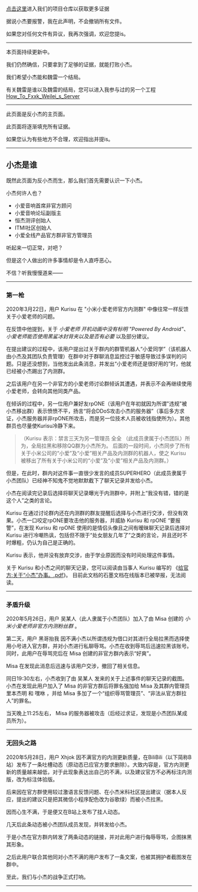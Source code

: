 [点击这里](https://github.com/MisaLiu/Evil_Xiaojie)进入我们的项目仓库以获取更多证据

据说小杰要报警，我在此声明，不会撤销所有文件。

如果您对任何文件有异议，我再次强调，欢迎您提is。

---

本页面持续更新中。

我们仍然确信，只要拿到了足够的证据，就能打败小杰。

我们希望小杰能和魏雷一个结局。

有关魏雷是谁以及魏雷的结局，您可以进入我参与过的另一个工程[How_To_Fxxk_Weilei_s_Server](https://github.com/ShiSheng233/How_to_Fxxk_Weilei_s_Server)

---

此页面是反小杰的主页面。

此页面将逐渐填充所有证据。

如果您认为有些地方不合理，欢迎指出并提is。

---

## 小杰是谁

既然此页面为反小杰而生，那么我们首先需要认识一下小杰。

小杰何许人也？

* 小爱音响首席非官方顾问
* 小爱音响论坛副版主
* 恒杰测评创始人
* ITMI社区创始人
* 小爱全线产品官方群非官方管理员

听起来一切正常，对吧？

但是这个人做出的许多事情却是令人直呼恶心。

不信？听我慢慢道来——

---

### 第一枪

2020年3月22日，用户 Kurisu 在 "小米小爱老师官方内测群" 中像往常一样反馈关于小爱老师的问题。

在反馈中他提到，关于 *小爱老师 开机动画中没有标明 "Powered By Android"*、*小爱老师能否使用黑鲨冰封背夹以及是否有必要* 以及部分建议。

在提出建议的过程中，该用户提出过关于群内的群管机器人“小爱同学”（该机器人由小杰及其团队负责管理）在群中对于群聊消息监控过于敏感导致过多误判的问题。只是还没想到，当他发出此条消息，并发出“小爱老师还是很好用的”时，他就已经被小杰踢出了内测群。

之后该用户在另一个非官方的小爱老师讨论群倾诉其遭遇，并表示不会再继续使用小爱老师，会转向其他同类产品。

在倾诉的过程中，另一位用户兼好友rpONE（该用户在年初就因为所谓"违规"被小杰移出群）表示愤愤不平，扬言“将会DDoS攻击小杰的服务器”（事后多方求证，小杰服务器并非rpONE所攻击，而是另一位技术人员被收钱指使所为）。其他群员也尽量使Kurisu冷静下来。

>（Kurisu 表示：禁言三天为另一管理员 全全 （此成员隶属于小杰团队）所为，全局拉黑和移除QQ群为小杰所为。
>后面的一段时间，小杰同步了所有关于小米公司的“小爱”及“小爱”相关产品及内测群的机器人，使之 Kurisu 被移出了所有关于小米公司的“小爱”及“小爱”相关产品及内测群。）

但是，在此时，群内对这件事一直很少发言的成员SUPERHERO（此成员隶属于小杰团队）已经神不知鬼不觉地默默截下了聊天记录并发给小杰。

小杰在阅读完记录后选择将聊天记录曝光于内测群中，并附上“我没有错，错的是这个人”之类的言论。

Kurisu 在通过讨论群内还在内测群的群友提醒后选择与小杰进行交涉，但没有效果。小杰一口咬定rpONE要攻击他的服务器，并威胁 Kurisu 和 rpONE “要报警”，在发现 Kurisu 和 rpONE 使用的是情侣头像且之间有暧昧聊天记录后选择对 Kurisu 进行冷嘲热讽，包括但不限于“处女朋友几年了”之类的言论，并且还时不时爆粗，仍认为自己是正确的。

 Kurisu 表示，他并没有放弃交涉，由于学业原因而没有时间处理这件事情。

关于 Kurisu 和小杰之间的聊天记录，您可以阅读由当事人 Kurisu 编写的 《[给官方:关于“小杰”办事。.pdf](https://github.com/MisaLiu/Evil_Xiaojie/blob/master/Files/%E7%BB%99%E5%AE%98%E6%96%B9%EF%BC%9A%E5%85%B3%E4%BA%8E%E2%80%9C%E5%B0%8F%E6%9D%B0%E2%80%9D%E5%8A%9E%E4%BA%8B%E3%80%82.pdf)》。
目前此文档的石墨文档在线版本已被举报，无法阅读。

---

### 矛盾升级

2020年5月26日，用户 吴某人（此人隶属于小杰团队）加入了由 Misa 创建的 *小米小爱老师非官方内测粉丝群* 。

第二天，用户 黑哥抬我 因不满小杰以所谓违规为借口对其进行全局拉黑而选择使用小号进入官方群，并对小杰进行私聊辱骂。小杰在收到辱骂后迅速拉黑该账号。同时，此用户在辱骂完后在 Misa 创建的非官方群内表示“好爽”。

Misa 在发现此消息后迅速与该用户交涉，撤回了相关信息。

同日19:30左右，小杰收到了由 吴某人 发来的关于上述事件的聊天记录的截图。小杰在发现此用户加入了 Misa 的非官方群后将罪名强加给 Misa 及其群内管理员 里本杰明 和 嘿咻 ，并给 Misa 多加了一个“组织辱骂管理员”、“非法从官方群拉人”的罪名。

当天晚上11:25左右， Misa 的服务器被攻击（后经过求证，发现是小杰团队某成员所为）。

---

### 无回头之路

2020年5月28日，用户 Xhjok 因不满官方的内测更新质量，在BiliBili（以下简称B站）发布了一条吐槽动态（原动态已应官方要求删除）。大致内容是，官方内测更新的质量越来越低，对于此现象表达出自己的不满，以及建议官方不必再标注内测版，改为标注体验版。

后来因在官方群使用较过激语言反馈问题、在小杰米科社区提出建议（据本人反应，提出的建议只是把其微信小程序配色改为谷歌绿）而被小杰拉黑。

因而心生不满，于是便又在B站上发布了挂人动态。

几天后此条动态被小杰团队成员发现，并转发给小杰。

于是小杰在官方群内转发了两条动态的链接，并对此用户进行侮辱辱骂，企图抹黑其形象。

之后此用户联合其他同对小杰不满的用户发布了一条文案，也被其拥护者截图发在群中。

至此，我们与小杰的战争正式打响。

---